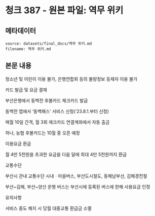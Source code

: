 # 청크 387 - 원본 파일: 역무 위키

## 메타데이터

```
source: datasets/final_docs/역무 위키.md
filename: 역무 위키.md
```

## 본문 내용

청소년 및 어린이 이용 불가, 은행연합회 등의 불량정보 등재자 이용 불가

카드 발급 및 요금 결재

부산은행에서 동백전 후불카드 체크카드 발급

동백전 앱에서 ‘동백패스’ 서비스 신청(’23.8.1.부터 신청)

매월 10일 간격, 월 3회 체크카드 연결계좌에서 자동 출금

하나, 농협 후불카드는 10월 중 오픈 예정

이용요금 환급

월 4만 5천원을 초과한 요금을 다음 달에 최대 4만 5천원까지 환급

교통수단

부산시 관내 교통수단 시내ㆍ마을버스, 부산도시철도, 동해남부선, 김해경전철

부산~김해, 부산~양산 운행 버스는 부산시에 등록된 버스에 한해 사용요금 인정

유의사항

서비스 중도 해지 시 당월 대중교통 환급금 소멸